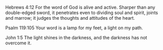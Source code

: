 Hebrews 4:12
For the word of God is alive and active. Sharper than any double-edged sword, it penetrates even to dividing soul and spirit, joints and marrow; it judges the thoughts and attitudes of the heart.

Psalm 119:105
Your word is a lamp for my feet,
    a light on my path.

John 1:5
The light shines in the darkness, and the darkness has not overcome it.